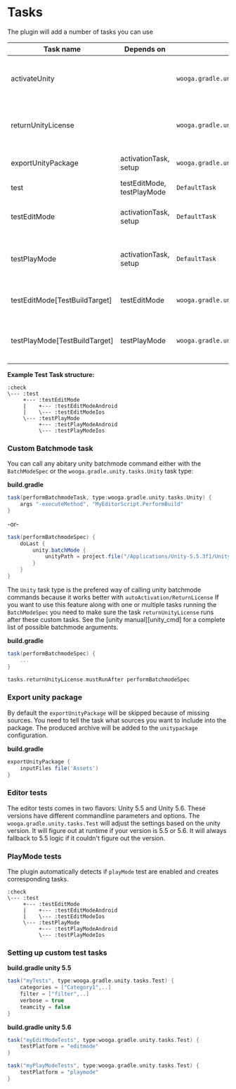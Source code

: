 # Tasks
The plugin will add a number of tasks you can use

| Task name          | Depends on            | Type                                           | Description |
| ------------------ | --------------------- | ---------------------------------------------- | ----------- |
| activateUnity      |                       | `wooga.gradle.unity.tasks.Activate`            | Activates unity with provides credentials. Gets skipped when credentials are missing |
| returnUnityLicense |                       | `wooga.gradle.unity.tasks.ReturnLicense`       | Returns the current licesne to license server. Gets skipped when license directory is empty |
| exportUnityPackage | activationTask, setup | `wooga.gradle.unity.tasks.UnityPackage`        | exports configured assets into an `.unitypackage` file |
| test               | testEditMode, testPlayMode | `DefaultTask`                             | runs editMode and playMode tasks |
| testEditMode       | activationTask, setup | `DefaultTask`                                  | runs testEditMode for all testBuildTargets (`testEditModeAndroid`, `testEditModeIos` ...)|
| testPlayMode       | activationTask, setup | `DefaultTask`                                  | runs testPlayMode for all testBuildTargets (`testPlayModeAndroid`, `testPlayModeIos` ...) |
| testEditMode[TestBuildTarget]       | testEditMode | `wooga.gradle.unity.tasks.Task`        | runs unity editor tests on `testBuildTarget` and writes reports to `reportsDir` |
| testPlayMode[TestBuildTarget]       | testPlayMode | `wooga.gradle.unity.tasks.Task`        | runs unity playMode tests on `testBuildTarget` and writes reports to `reportsDir` |

**Example Test Task structure:**

```
:check
\--- :test
     +--- :testEditMode
     |    +--- :testEditModeAndroid
     |    \--- :testEditModeIos
     \--- :testPlayMode
          +--- :testPlayModeAndroid
          \--- :testPlayModeIos
```


### Custom Batchmode task
You can call any abitary unity batchmode command either with the `BatchModeSpec` or the `wooga.gradle.unity.tasks.Unity` task type:

**build.gradle**
```groovy
task(performBatchmodeTask, type:wooga.gradle.unity.tasks.Unity) {
    args "-executeMethod", "MyEditorScript.PerformBuild"
}
```
-or-
```groovy
task(performBatchmodeSpec) {
    doLast {
        unity.batchMode {
            unityPath = project.file("/Applications/Unity-5.5.3f1/Unity.app/Contents/MacOS/Unity")
        }
    }
}
```

The `Unity` task type is the prefered way of calling unity batchmode commands because it works better with `autoActivation/ReturnLicense`
If you want to use this feature along with one or multiple tasks running the `BatchModeSpec` you need to make sure the task `returnUnityLicense` runs after these custom tasks.
See the [unity manual][unity_cmd] for a complete list of possible batchmode arguments.

**build.gradle**
```groovy
task(performBatchmodeSpec) {
    ...
}

tasks.returnUnityLicense.mustRunAfter performBatchmodeSpec
```

### Export unity package

By default the `exportUnityPackage` will be skipped because of missing sources. You need to tell the task what sources you want to include into the package. The produced archive will be added to the `unitypackage` configuration.

**build.gradle**

```groovy
exportUnityPackage {
    inputFiles file('Assets')
}
```

### Editor tests

The editor tests comes in two flavors: Unity 5.5 and Unity 5.6. These versions have different commandline parameters and options. The `wooga.gradle.unity.tasks.Test` will adjust the settings based on the unity version. It will figure out at runtime if your version is 5.5 or 5.6. It will always fallback to 5.5 logic if it couldn't figure out the version.

### PlayMode tests
The plugin automatically detects if `playMode` test are enabled and creates corresponding tasks.

```
:check
\--- :test
     +--- :testEditMode
     |    +--- :testEditModeAndroid
     |    \--- :testEditModeIos
     \--- :testPlayMode
          +--- :testPlayModeAndroid
          \--- :testPlayModeIos
```

### Setting up custom test tasks

**build.gradle unity 5.5**
```groovy
task("myTests", type:wooga.gradle.unity.tasks.Test) {
    categories = ["Category1",..]
    filter = ["filter",..]
    verbose = true
    teamcity = false
}
```

**build.gradle unity 5.6**
```groovy
task("myEditModeTests", type:wooga.gradle.unity.tasks.Test) {
    testPlatform = "editmode"
}

task("myPlayModeTests", type:wooga.gradle.unity.tasks.Test) {
    testPlatform = "playmode"
}
```